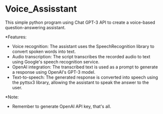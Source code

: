 # Voice_Assisstant
This simple python program using Chat GPT-3 API to create a voice-based question-answering assistant.

*Features:
  - Voice recognition: The assistant uses the SpeechRecognition library to convert spoken words into text.
  - Audio transcription: The script transcribes the recorded audio to text using Google's speech recognition service.
  - OpenAI integration: The transcribed text is used as a prompt to generate a response using OpenAI's GPT-3 model.
  - Text-to-speech: The generated response is converted into speech using the pyttsx3 library, allowing the assistant to speak the answer       to the user.
    
*Note:
  - Remember to generate OpenAI API key, that's all.

